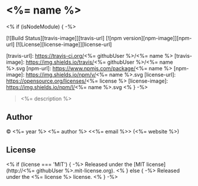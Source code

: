 # <%= name %>
<% if (isNodeModule) { -%>

[![Build Status][travis-image]][travis-url]
[![npm version][npm-image]][npm-url]
[![License][license-image]][license-url]

[travis-url]: https://travis-ci.org/<%= githubUser %>/<%= name %>
[travis-image]: https://img.shields.io/travis/<%= githubUser %>/<%= name %>.svg
[npm-url]: https://www.npmjs.com/package/<%= name %>
[npm-image]: https://img.shields.io/npm/v/<%= name %>.svg
[license-url]: https://opensource.org/licenses/<%= license %>
[license-image]: https://img.shields.io/npm/l/<%= name %>.svg
<% } -%>

> <%= description %>

## Author

© <%= year %> <%= author %> <<%= email %>> (<%= website %>)

## License

<% if (license === 'MIT') { -%>
Released under the [MIT license](http://<%= githubUser %>.mit-license.org).
<% } else { -%>
Released under the <%= license %> license.
<% } -%>
